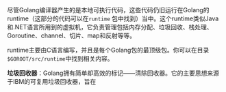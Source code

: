 尽管Golang编译器产生的是本地可执行代码，这些代码仍旧运行在Golang的runtime（这部分的代码可以在`runtime`
包中找到）当中。这个runtime类似Java和.NET语言所用到的虚拟机，它负责管理包括内存分配、垃圾回收、栈处理、Goroutine、channel、切片、map和反射等等。

runtime主要由C语言编写，并且是每个Golang包的最顶级包。你可以在目录`$GOROOT/src/runtime`中找到相关内容。

**垃圾回收器**：Golang拥有简单却高效的标记——清除回收器。它的主要思想来源于IBM的可复用垃圾回收器，旨在